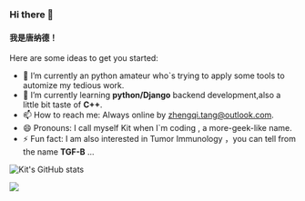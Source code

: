 ### Hi there 👋
#### **我是唐纳德！**

Here are some ideas to get you started:

- 🔭 I’m currently an python amateur who`s trying to apply some tools to automize my tedious work.
- 🌱 I’m currently learning **python/Django** backend development,also a little bit taste of **C++**.
- 📫 How to reach me: Always online by zhengqi.tang@outlook.com.
- 😄 Pronouns: I call myself Kit when I`m coding , a more-geek-like name.
- ⚡ Fun fact: I am also interested in Tumor Immunology ，you can tell from the name **TGF-B** ...
            
![Kit's GitHub stats](https://github-readme-stats.vercel.app/api?username=TGF-B)

![](https://img.shields.io/badge/python-3.8-orange?style=for-the-badge&logo=python&logoColor=orange)
